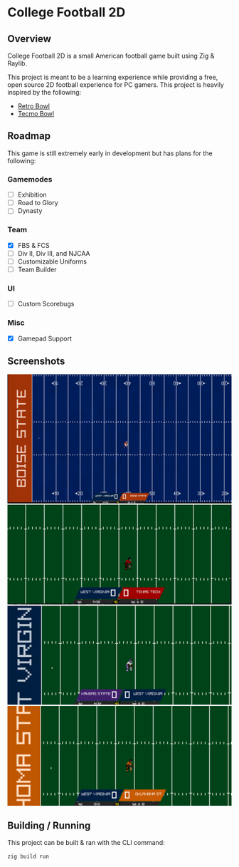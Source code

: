 # College Football 2D

## Overview
College Football 2D is a small American football game built using Zig & Raylib.

This project is meant to be a learning experience while providing a free, open source 2D football experience for PC gamers. This project is heavily inspired by the following:
* [Retro Bowl](https://x.com/retro_bowl)
* [Tecmo Bowl](https://en.wikipedia.org/wiki/Tecmo_Bowl)

## Roadmap
This game is still extremely early in development but has plans for the following:

### Gamemodes
- [ ] Exhibition
- [ ] Road to Glory
- [ ] Dynasty

### Team
- [x] FBS & FCS
- [ ] Div II, Div III, and NJCAA
- [ ] Customizable Uniforms
- [ ] Team Builder

### UI
- [ ] Custom Scorebugs

### Misc
- [x] Gamepad Support

## Screenshots

![Boise State](images/boise_state.png)
![Home](images/home.png)
![Away](images/away.png)
![Oklahoma State](images/oklahoma_state.png)

## Building / Running
This project can be built & ran with the CLI command:
```
zig build run
```